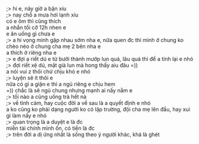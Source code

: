 ;> hi e, nãy giờ a bận xíu<br>
;> nay chỗ a mưa hơi lạnh xíu<br>
có e ôm thì cũng thích<br>
a nhắn tối cỡ 12h nhen e<br>
e ăn uống gì chưa e<br>
;> a hi vọng mình gặp nhau sớm nha e, nữa quen đc thì mình ở chung ko chèo nèo ở chung cha mẹ 2 bên nha e<br>
a thích ở riêng nha e<br>
;> e đợi a riết dú e từ bưởi thành mướp lun quá, lâu quá thì để a tính lại e nhó<br>
;> đợi riết xệ dú, mặt già lun mà hong thấy aiu đâu =))<br>
a nói vui z thôi chứ chịu khó e nhó<br>
;> luyện sẽ ít thôi e<br>
nữa có gì a giận e thì a ngủ riêng e chịu hem<br>
=)) chắc là sẽ ngủ chung nhưng mạnh ai nấy nằm e<br>
;> tối nào a cũng uống trà hết nà<br>
;> về tình cảm, hay cuộc đời a về sau là a quyết định e nhó<br>
a ko cũng ko phải dạng người ko có lập trường, đội cha mẹ lên đầu, hay xui gì làm nấy e nhó<br>
;> quan trọng là a duyệt e là đc<br>
miễn tài chính mình ổn, có tiền là đc<br>
;> trên đời a dị ứng nhất là sống theo ý người khác, khá là ghét<br>
